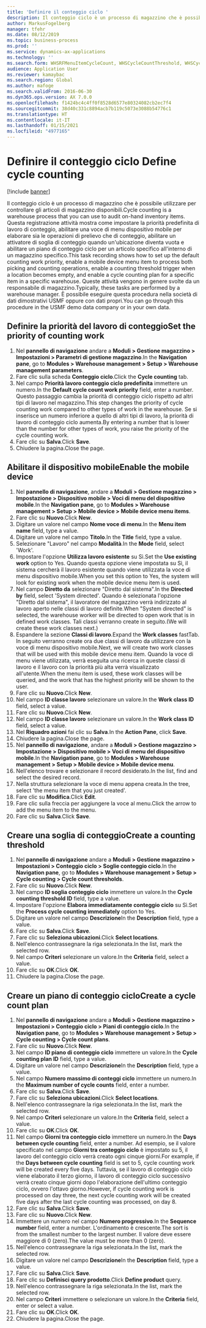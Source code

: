 ```yaml
---
title: 'Definire il conteggio ciclo '
description: Il conteggio ciclo è un processo di magazzino che è possibile utilizzare per controllare gli articoli di magazzino disponibili.
author: MarkusFogelberg
manager: tfehr
ms.date: 08/12/2019
ms.topic: business-process
ms.prod: ''
ms.service: dynamics-ax-applications
ms.technology: ''
ms.search.form: WHSRFMenuItemCycleCount, WHSCycleCountThreshold, WHSCycleCountPlan, WHSCycleCountPlanListPage, WHSParameters, WHSRFMenu, WHSRFMenuItem
audience: Application User
ms.reviewer: kamaybac
ms.search.region: Global
ms.author: mafoge
ms.search.validFrom: 2016-06-30
ms.dyn365.ops.version: AX 7.0.0
ms.openlocfilehash: f1424bc4c4ff0f8528d6577e80324082cb2ec7f4
ms.sourcegitcommit: 38d40c331c8894acb7b119c5073e3088b54776c1
ms.translationtype: HT
ms.contentlocale: it-IT
ms.lasthandoff: 01/15/2021
ms.locfileid: "4977165"
---
```

# <a name="define-cycle-counting"></a><span data-ttu-id="01ab4-103">Definire il conteggio ciclo </span><span class="sxs-lookup"><span data-stu-id="01ab4-103">Define cycle counting</span></span> 

[!include [banner](../../includes/banner.md)]

<span data-ttu-id="01ab4-104">Il conteggio ciclo è un processo di magazzino che è possibile utilizzare per controllare gli articoli di magazzino disponibili.</span><span class="sxs-lookup"><span data-stu-id="01ab4-104">Cycle counting is a warehouse process that you can use to audit on-hand inventory items.</span></span> <span data-ttu-id="01ab4-105">Questa registrazione attività mostra come impostare la priorità predefinita di lavoro di conteggio, abilitare una voce di menu dispositivo mobile per elaborare sia le operazioni di prelievo che di conteggio, abilitare un attivatore di soglia di conteggio quando un'ubicazione diventa vuota e abilitare un piano di conteggio ciclo per un articolo specifico all'interno di un magazzino specifico.</span><span class="sxs-lookup"><span data-stu-id="01ab4-105">This task recording shows how to set up the default counting work priority, enable a mobile device menu item to process both picking and counting operations, enable a counting threshold trigger when a location becomes empty, and enable a cycle counting plan for a specific item in a specific warehouse.</span></span> <span data-ttu-id="01ab4-106">Queste attività vengono in genere svolte da un responsabile di magazzino.</span><span class="sxs-lookup"><span data-stu-id="01ab4-106">Typically, these tasks are performed by a warehouse manager.</span></span> <span data-ttu-id="01ab4-107">È possibile eseguire questa procedura nella società di dati dimostrativi USMF oppure con dati propri.</span><span class="sxs-lookup"><span data-stu-id="01ab4-107">You can go through this procedure in the USMF demo data company or in your own data.</span></span>


## <a name="set-the-priority-of-counting-work"></a><span data-ttu-id="01ab4-108">Definire la priorità del lavoro di conteggio</span><span class="sxs-lookup"><span data-stu-id="01ab4-108">Set the priority of counting work</span></span>
1. <span data-ttu-id="01ab4-109">Nel **pannello di navigazione** andare a **Moduli > Gestione magazzino > Impostazioni > Parametri di gestione magazzino**.</span><span class="sxs-lookup"><span data-stu-id="01ab4-109">In the **Navigation pane**, go to **Modules > Warehouse management > Setup > Warehouse management parameters**.</span></span>
2. <span data-ttu-id="01ab4-110">Fare clic sulla scheda **Conteggio ciclo**.</span><span class="sxs-lookup"><span data-stu-id="01ab4-110">Click the **Cycle counting** tab.</span></span>
3. <span data-ttu-id="01ab4-111">Nel campo **Priorità lavoro conteggio ciclo predefinita** immettere un numero.</span><span class="sxs-lookup"><span data-stu-id="01ab4-111">In the **Default cycle count work priority** field, enter a number.</span></span> <span data-ttu-id="01ab4-112">Questo passaggio cambia la priorità di conteggio ciclo rispetto ad altri tipi di lavoro nel magazzino.</span><span class="sxs-lookup"><span data-stu-id="01ab4-112">This step changes the priority of cycle counting work compared to other types of work in the warehouse.</span></span> <span data-ttu-id="01ab4-113">Se si inserisce un numero inferiore a quello di altri tipi di lavoro, la priorità di lavoro di conteggio ciclo aumenta.</span><span class="sxs-lookup"><span data-stu-id="01ab4-113">By entering a number that is lower than the number for other types of work, you raise the priority of the cycle counting work.</span></span>  
4. <span data-ttu-id="01ab4-114">Fare clic su **Salva**.</span><span class="sxs-lookup"><span data-stu-id="01ab4-114">Click **Save**.</span></span>
5. <span data-ttu-id="01ab4-115">Chiudere la pagina.</span><span class="sxs-lookup"><span data-stu-id="01ab4-115">Close the page.</span></span>

## <a name="enable-the-mobile-device"></a><span data-ttu-id="01ab4-116">Abilitare il dispositivo mobile</span><span class="sxs-lookup"><span data-stu-id="01ab4-116">Enable the mobile device</span></span>
1. <span data-ttu-id="01ab4-117">Nel **pannello di navigazione**, andare a **Moduli > Gestione magazzino > Impostazione > Dispositivo mobile > Voci di menu del dispositivo mobile**.</span><span class="sxs-lookup"><span data-stu-id="01ab4-117">In the **Navigation pane**, go to **Modules > Warehouse management > Setup > Mobile device > Mobile device menu items**.</span></span>
2. <span data-ttu-id="01ab4-118">Fare clic su **Nuovo**.</span><span class="sxs-lookup"><span data-stu-id="01ab4-118">Click **New**.</span></span>
3. <span data-ttu-id="01ab4-119">Digitare un valore nel campo **Nome voce di menu**.</span><span class="sxs-lookup"><span data-stu-id="01ab4-119">In the **Menu item name** field, type a value.</span></span>
4. <span data-ttu-id="01ab4-120">Digitare un valore nel campo **Titolo**.</span><span class="sxs-lookup"><span data-stu-id="01ab4-120">In the **Title** field, type a value.</span></span>
5. <span data-ttu-id="01ab4-121">Selezionare "Lavoro" nel campo **Modalità**.</span><span class="sxs-lookup"><span data-stu-id="01ab4-121">In the **Mode** field, select 'Work'.</span></span>
6. <span data-ttu-id="01ab4-122">Impostare l'opzione **Utilizza lavoro esistente** su Sì.</span><span class="sxs-lookup"><span data-stu-id="01ab4-122">Set the **Use existing work** option to Yes.</span></span> <span data-ttu-id="01ab4-123">Quando questa opzione viene impostata su Sì, il sistema cercherà il lavoro esistente quando viene utilizzata la voce di menu dispositivo mobile.</span><span class="sxs-lookup"><span data-stu-id="01ab4-123">When you set this option to Yes, the system will look for existing work when the mobile device menu item is used.</span></span>  
7. <span data-ttu-id="01ab4-124">Nel campo **Diretto da** selezionare "Diretto dal sistema".</span><span class="sxs-lookup"><span data-stu-id="01ab4-124">In the **Directed by** field, select 'System directed'.</span></span> <span data-ttu-id="01ab4-125">Quando è selezionata l'opzione "Diretto dal sistema", il lavoratore del magazzino verrà indirizzato al lavoro aperto nelle classi di lavoro definite.</span><span class="sxs-lookup"><span data-stu-id="01ab4-125">When "System directed" is selected, the warehouse worker will be directed to open work that is in defined work classes.</span></span> <span data-ttu-id="01ab4-126">Tali classi verranno create in seguito.</span><span class="sxs-lookup"><span data-stu-id="01ab4-126">(We will create these work classes next.)</span></span>  
8. <span data-ttu-id="01ab4-127">Espandere la sezione **Classi di lavoro**.</span><span class="sxs-lookup"><span data-stu-id="01ab4-127">Expand the **Work classes** fastTab.</span></span> <span data-ttu-id="01ab4-128">In seguito verranno create ora due classi di lavoro da utilizzare con la voce di menu dispositivo mobile.</span><span class="sxs-lookup"><span data-stu-id="01ab4-128">Next, we will create two work classes that will be used with this mobile device menu item.</span></span> <span data-ttu-id="01ab4-129">Quando la voce di menu viene utilizzata, verrà eseguita una ricerca in queste classi di lavoro e il lavoro con la priorità più alta verrà visualizzato all'utente.</span><span class="sxs-lookup"><span data-stu-id="01ab4-129">When the menu item is used, these work classes will be queried, and the work that has the highest priority will be shown to the user.</span></span>  
9. <span data-ttu-id="01ab4-130">Fare clic su **Nuovo**.</span><span class="sxs-lookup"><span data-stu-id="01ab4-130">Click **New**.</span></span>
10. <span data-ttu-id="01ab4-131">Nel campo **ID classe lavoro** selezionare un valore.</span><span class="sxs-lookup"><span data-stu-id="01ab4-131">In the **Work class ID** field, select a value.</span></span>
11. <span data-ttu-id="01ab4-132">Fare clic su **Nuovo**.</span><span class="sxs-lookup"><span data-stu-id="01ab4-132">Click **New**.</span></span>
12. <span data-ttu-id="01ab4-133">Nel campo **ID classe lavoro** selezionare un valore.</span><span class="sxs-lookup"><span data-stu-id="01ab4-133">In the **Work class ID** field, select a value.</span></span>
13. <span data-ttu-id="01ab4-134">Nel **Riquadro azioni** fai clic su **Salva**.</span><span class="sxs-lookup"><span data-stu-id="01ab4-134">In the **Action Pane**, click **Save**.</span></span>
14. <span data-ttu-id="01ab4-135">Chiudere la pagina.</span><span class="sxs-lookup"><span data-stu-id="01ab4-135">Close the page.</span></span>
15. <span data-ttu-id="01ab4-136">Nel **pannello di navigazione**, andare a **Moduli > Gestione magazzino > Impostazione > Dispositivo mobile > Voci di menu del dispositivo mobile**.</span><span class="sxs-lookup"><span data-stu-id="01ab4-136">In the **Navigation pane**, go to **Modules > Warehouse management > Setup > Mobile device > Mobile device menu**.</span></span>
16. <span data-ttu-id="01ab4-137">Nell'elenco trovare e selezionare il record desiderato.</span><span class="sxs-lookup"><span data-stu-id="01ab4-137">In the list, find and select the desired record.</span></span>
17. <span data-ttu-id="01ab4-138">Nella struttura selezionare la voce di menu appena creata.</span><span class="sxs-lookup"><span data-stu-id="01ab4-138">In the tree, select 'the menu item that you just created'.</span></span>
18. <span data-ttu-id="01ab4-139">Fare clic su **Modifica**.</span><span class="sxs-lookup"><span data-stu-id="01ab4-139">Click **Edit**.</span></span>
19. <span data-ttu-id="01ab4-140">Fare clic sulla freccia per aggiungere la voce al menu.</span><span class="sxs-lookup"><span data-stu-id="01ab4-140">Click the arrow to add the menu item to the menu.</span></span>
20. <span data-ttu-id="01ab4-141">Fare clic su **Salva**.</span><span class="sxs-lookup"><span data-stu-id="01ab4-141">Click **Save**.</span></span>

## <a name="create-a-counting-threshold"></a><span data-ttu-id="01ab4-142">Creare una soglia di conteggio</span><span class="sxs-lookup"><span data-stu-id="01ab4-142">Create a counting threshold</span></span>
1. <span data-ttu-id="01ab4-143">Nel **pannello di navigazione** andare a **Moduli > Gestione magazzino > Impostazioni > Conteggio ciclo > Soglie conteggio ciclo**.</span><span class="sxs-lookup"><span data-stu-id="01ab4-143">In the **Navigation pane**, go to **Modules > Warehouse management > Setup > Cycle counting > Cycle count thresholds**.</span></span>
2. <span data-ttu-id="01ab4-144">Fare clic su **Nuovo**.</span><span class="sxs-lookup"><span data-stu-id="01ab4-144">Click **New**.</span></span>
3. <span data-ttu-id="01ab4-145">Nel campo **ID soglia conteggio ciclo** immettere un valore.</span><span class="sxs-lookup"><span data-stu-id="01ab4-145">In the **Cycle counting threshold ID** field, type a value.</span></span>
4. <span data-ttu-id="01ab4-146">Impostare l'opzione **Elabora immediatamente conteggio ciclo** su Sì.</span><span class="sxs-lookup"><span data-stu-id="01ab4-146">Set the **Process cycle counting immediately** option to Yes.</span></span>
5. <span data-ttu-id="01ab4-147">Digitare un valore nel campo **Descrizione**</span><span class="sxs-lookup"><span data-stu-id="01ab4-147">In the **Description** field, type a value.</span></span>
6. <span data-ttu-id="01ab4-148">Fare clic su **Salva**.</span><span class="sxs-lookup"><span data-stu-id="01ab4-148">Click **Save**.</span></span>
7. <span data-ttu-id="01ab4-149">Fare clic su **Seleziona ubicazioni**.</span><span class="sxs-lookup"><span data-stu-id="01ab4-149">Click **Select locations**.</span></span>
8. <span data-ttu-id="01ab4-150">Nell'elenco contrassegnare la riga selezionata.</span><span class="sxs-lookup"><span data-stu-id="01ab4-150">In the list, mark the selected row.</span></span>
9. <span data-ttu-id="01ab4-151">Nel campo **Criteri** selezionare un valore.</span><span class="sxs-lookup"><span data-stu-id="01ab4-151">In the **Criteria** field, select a value.</span></span>
10. <span data-ttu-id="01ab4-152">Fare clic su **OK**.</span><span class="sxs-lookup"><span data-stu-id="01ab4-152">Click **OK**.</span></span>
11. <span data-ttu-id="01ab4-153">Chiudere la pagina.</span><span class="sxs-lookup"><span data-stu-id="01ab4-153">Close the page.</span></span>

## <a name="create-a-cycle-count-plan"></a><span data-ttu-id="01ab4-154">Creare un piano di conteggio ciclo</span><span class="sxs-lookup"><span data-stu-id="01ab4-154">Create a cycle count plan</span></span>
1. <span data-ttu-id="01ab4-155">Nel **pannello di navigazione** andare a **Moduli > Gestione magazzino > Impostazioni > Conteggio ciclo > Piani di conteggio ciclo**.</span><span class="sxs-lookup"><span data-stu-id="01ab4-155">In the **Navigation pane**, go to **Modules > Warehouse management > Setup > Cycle counting > Cycle count plans**.</span></span>
2. <span data-ttu-id="01ab4-156">Fare clic su **Nuovo**.</span><span class="sxs-lookup"><span data-stu-id="01ab4-156">Click **New**.</span></span>
3. <span data-ttu-id="01ab4-157">Nel campo **ID piano di conteggio ciclo** immettere un valore.</span><span class="sxs-lookup"><span data-stu-id="01ab4-157">In the **Cycle counting plan ID** field, type a value.</span></span>
4. <span data-ttu-id="01ab4-158">Digitare un valore nel campo **Descrizione**</span><span class="sxs-lookup"><span data-stu-id="01ab4-158">In the **Description** field, type a value.</span></span>
5. <span data-ttu-id="01ab4-159">Nel campo **Numero massimo di conteggi ciclo** immettere un numero.</span><span class="sxs-lookup"><span data-stu-id="01ab4-159">In the **Maximum number of cycle counts** field, enter a number.</span></span>
6. <span data-ttu-id="01ab4-160">Fare clic su **Salva**.</span><span class="sxs-lookup"><span data-stu-id="01ab4-160">Click **Save**.</span></span>
7. <span data-ttu-id="01ab4-161">Fare clic su **Seleziona ubicazioni**.</span><span class="sxs-lookup"><span data-stu-id="01ab4-161">Click **Select locations**.</span></span>
8. <span data-ttu-id="01ab4-162">Nell'elenco contrassegnare la riga selezionata.</span><span class="sxs-lookup"><span data-stu-id="01ab4-162">In the list, mark the selected row.</span></span>
9. <span data-ttu-id="01ab4-163">Nel campo **Criteri** selezionare un valore.</span><span class="sxs-lookup"><span data-stu-id="01ab4-163">In the **Criteria** field, select a value.</span></span>
10. <span data-ttu-id="01ab4-164">Fare clic su **OK**.</span><span class="sxs-lookup"><span data-stu-id="01ab4-164">Click **OK**.</span></span>
11. <span data-ttu-id="01ab4-165">Nel campo **Giorni tra conteggio ciclo** immettere un numero.</span><span class="sxs-lookup"><span data-stu-id="01ab4-165">In the **Days between cycle counting** field, enter a number.</span></span> <span data-ttu-id="01ab4-166">Ad esempio, se il valore specificato nel campo **Giorni tra conteggio ciclo** è impostato su 5, il lavoro del conteggio ciclo verrà creato ogni cinque giorni.</span><span class="sxs-lookup"><span data-stu-id="01ab4-166">For example, if the **Days between cycle counting** field is set to 5, cycle counting work will be created every five days.</span></span> <span data-ttu-id="01ab4-167">Tuttavia, se il lavoro di conteggio ciclo viene elaborato il terzo giorno, il lavoro di conteggio ciclo successivo verrà creato cinque giorni dopo l'elaborazione dell'ultimo conteggio ciclo, ovvero l'ottavo giorno.</span><span class="sxs-lookup"><span data-stu-id="01ab4-167">However, if cycle counting work is processed on day three, the next cycle counting work will be created five days after the last cycle counting was processed, on day 8.</span></span>  
12. <span data-ttu-id="01ab4-168">Fare clic su **Salva**.</span><span class="sxs-lookup"><span data-stu-id="01ab4-168">Click **Save**.</span></span>
13. <span data-ttu-id="01ab4-169">Fare clic su **Nuovo**.</span><span class="sxs-lookup"><span data-stu-id="01ab4-169">Click **New**.</span></span>
14. <span data-ttu-id="01ab4-170">Immettere un numero nel campo **Numero progressivo**.</span><span class="sxs-lookup"><span data-stu-id="01ab4-170">In the **Sequence number** field, enter a number.</span></span> <span data-ttu-id="01ab4-171">L'ordinamento è crescente.</span><span class="sxs-lookup"><span data-stu-id="01ab4-171">The sort is from the smallest number to the largest number.</span></span> <span data-ttu-id="01ab4-172">Il valore deve essere maggiore di 0 (zero).</span><span class="sxs-lookup"><span data-stu-id="01ab4-172">The value must be more than 0 (zero).</span></span>  
15. <span data-ttu-id="01ab4-173">Nell'elenco contrassegnare la riga selezionata.</span><span class="sxs-lookup"><span data-stu-id="01ab4-173">In the list, mark the selected row.</span></span>
16. <span data-ttu-id="01ab4-174">Digitare un valore nel campo **Descrizione**</span><span class="sxs-lookup"><span data-stu-id="01ab4-174">In the **Description** field, type a value.</span></span>
17. <span data-ttu-id="01ab4-175">Fare clic su **Salva**.</span><span class="sxs-lookup"><span data-stu-id="01ab4-175">Click **Save**.</span></span>
18. <span data-ttu-id="01ab4-176">Fare clic su **Definisci query prodotto**.</span><span class="sxs-lookup"><span data-stu-id="01ab4-176">Click **Define product** query.</span></span>
19. <span data-ttu-id="01ab4-177">Nell'elenco contrassegnare la riga selezionata.</span><span class="sxs-lookup"><span data-stu-id="01ab4-177">In the list, mark the selected row.</span></span>
20. <span data-ttu-id="01ab4-178">Nel campo **Criteri** immettere o selezionare un valore.</span><span class="sxs-lookup"><span data-stu-id="01ab4-178">In the **Criteria** field, enter or select a value.</span></span>
21. <span data-ttu-id="01ab4-179">Fare clic su **OK**.</span><span class="sxs-lookup"><span data-stu-id="01ab4-179">Click **OK**.</span></span>
22. <span data-ttu-id="01ab4-180">Chiudere la pagina.</span><span class="sxs-lookup"><span data-stu-id="01ab4-180">Close the page.</span></span>

